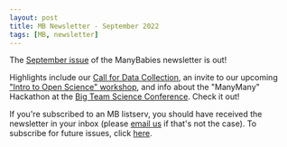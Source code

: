 ```yaml
---
layout: post
title: MB Newsletter - September 2022
tags: [MB, newsletter]
---
```


The [September issue](https://mailchi.mp/653a2fc06004/mb-newsletter-sept2022) of the ManyBabies newsletter is out! 

Highlights include our [Call for Data Collection](https://mailchi.mp/951936886212/collect-data-with-manybabies-updated), an invite to our upcoming ["Intro to Open Science" workshop](https://manybabies.github.io/workshops/), and info about the "ManyMany" Hackathon at the [Big Team Science Conference](https://bigteamscienceconference.github.io). Check it out!

If you're subscribed to an MB listserv, you should have received the newsletter in your inbox (please [email us](mailto:manybabiesconsortium@gmail.com) if that's not the case). To subscribe for future issues, click [here](https://t.co/7zxifYO7qN?amp=1).